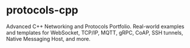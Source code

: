 # protocols-cpp
Advanced C++ Networking and Protocols Portfolio. Real-world examples and templates for WebSocket, TCP/IP, MQTT, gRPC, CoAP, SSH tunnels, Native Messaging Host, and more.
